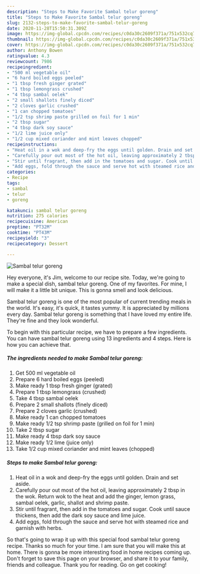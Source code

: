 ```yaml
---
description: "Steps to Make Favorite Sambal telur goreng"
title: "Steps to Make Favorite Sambal telur goreng"
slug: 2132-steps-to-make-favorite-sambal-telur-goreng
date: 2020-11-28T15:50:31.309Z
image: https://img-global.cpcdn.com/recipes/c0da30c2609f371a/751x532cq70/sambal-telur-goreng-recipe-main-photo.jpg
thumbnail: https://img-global.cpcdn.com/recipes/c0da30c2609f371a/751x532cq70/sambal-telur-goreng-recipe-main-photo.jpg
cover: https://img-global.cpcdn.com/recipes/c0da30c2609f371a/751x532cq70/sambal-telur-goreng-recipe-main-photo.jpg
author: Anthony Bowen
ratingvalue: 4.3
reviewcount: 7986
recipeingredient:
- "500 ml vegetable oil"
- "6 hard boiled eggs peeled"
- "1 tbsp fresh ginger grated"
- "1 tbsp lemongrass crushed"
- "4 tbsp sambal oelek"
- "2 small shallots finely diced"
- "2 cloves garlic crushed"
- "1 can chopped tomatoes"
- "1/2 tsp shrimp paste grilled on foil for 1 min"
- "2 tbsp sugar"
- "4 tbsp dark soy sauce"
- "1/2 lime juice only"
- "1/2 cup mixed coriander and mint leaves chopped"
recipeinstructions:
- "Heat oil in a wok and deep-fry the eggs until golden. Drain and set aside."
- "Carefully pour out most of the hot oil, leaving approximately 2 tbsp in the wok. Return wok to the heat and add the ginger, lemon grass, sambal oelek, garlic, shallot and shrimp paste."
- "Stir until fragrant, then add in the tomatoes and sugar. Cook until sauce thickens, then add the dark soy sauce and lime juice."
- "Add eggs, fold through the sauce and serve hot with steamed rice and garnish with herbs."
categories:
- Recipe
tags:
- sambal
- telur
- goreng

katakunci: sambal telur goreng 
nutrition: 275 calories
recipecuisine: American
preptime: "PT32M"
cooktime: "PT43M"
recipeyield: "3"
recipecategory: Dessert

---
```



![Sambal telur goreng](https://img-global.cpcdn.com/recipes/c0da30c2609f371a/751x532cq70/sambal-telur-goreng-recipe-main-photo.jpg)

Hey everyone, it's Jim, welcome to our recipe site. Today, we're going to make a special dish, sambal telur goreng. One of my favorites. For mine, I will make it a little bit unique. This is gonna smell and look delicious.

Sambal telur goreng is one of the most popular of current trending meals in the world. It's easy, it's quick, it tastes yummy. It is appreciated by millions every day. Sambal telur goreng is something that I have loved my entire life. They're fine and they look wonderful.




To begin with this particular recipe, we have to prepare a few ingredients. You can have sambal telur goreng using 13 ingredients and 4 steps. Here is how you can achieve that.

<!--inarticleads1-->

##### The ingredients needed to make Sambal telur goreng:

1. Get 500 ml vegetable oil
1. Prepare 6 hard boiled eggs (peeled)
1. Make ready 1 tbsp fresh ginger (grated)
1. Prepare 1 tbsp lemongrass (crushed)
1. Take 4 tbsp sambal oelek
1. Prepare 2 small shallots (finely diced)
1. Prepare 2 cloves garlic (crushed)
1. Make ready 1 can chopped tomatoes
1. Make ready 1/2 tsp shrimp paste (grilled on foil for 1 min)
1. Take 2 tbsp sugar
1. Make ready 4 tbsp dark soy sauce
1. Make ready 1/2 lime (juice only)
1. Take 1/2 cup mixed coriander and mint leaves (chopped)




<!--inarticleads2-->

##### Steps to make Sambal telur goreng:

1. Heat oil in a wok and deep-fry the eggs until golden. Drain and set aside.
1. Carefully pour out most of the hot oil, leaving approximately 2 tbsp in the wok. Return wok to the heat and add the ginger, lemon grass, sambal oelek, garlic, shallot and shrimp paste.
1. Stir until fragrant, then add in the tomatoes and sugar. Cook until sauce thickens, then add the dark soy sauce and lime juice.
1. Add eggs, fold through the sauce and serve hot with steamed rice and garnish with herbs.




So that's going to wrap it up with this special food sambal telur goreng recipe. Thanks so much for your time. I am sure that you will make this at home. There is gonna be more interesting food in home recipes coming up. Don't forget to save this page on your browser, and share it to your family, friends and colleague. Thank you for reading. Go on get cooking!
